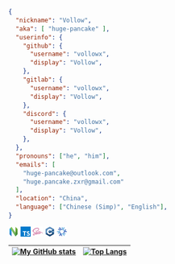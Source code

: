 ```json
{
  "nickname": "Vollow",
  "aka": [ "huge-pancake" ],
  "userinfo": {
    "github": {
      "username": "vollowx",
      "display": "Vollow",
    },
    "gitlab": {
      "username": "vollowx",
      "display": "Vollow",
    },
    "discord": {
      "username": "vollowx",
      "display": "Vollow",
    },
  },
  "pronouns": ["he", "him"],
  "emails": [
    "huge-pancake@outlook.com",
    "huge.pancake.zxr@gmail.com"
  ],
  "location": "China",
  "language": ["Chinese (Simp)", "English"],
}
```

<code><img height="20" alt="neovim" src="https://raw.githubusercontent.com/github/explore/26674e638508ac4a4e113ee32d6755ebfa000569/topics/neovim/neovim.png"></code>
<code><img height="20" alt="typescript" src="https://raw.githubusercontent.com/github/explore/80688e429a7d4ef2fca1e82350fe8e3517d3494d/topics/typescript/typescript.png"></code>
<code><img height="20" alt="scss" src="https://raw.githubusercontent.com/github/explore/80688e429a7d4ef2fca1e82350fe8e3517d3494d/topics/sass/sass.png"></code>
<code><img height="20" alt="c++" src="https://raw.githubusercontent.com/github/explore/180320cffc25f4ed1bbdfd33d4db3a66eeeeb358/topics/cpp/cpp.png"></code>
<code><img height="20" alt="nix" src="https://raw.githubusercontent.com/github/explore/321fcda5aea097657efeed8566610d1c0937a3bb/topics/nix/nix.png"></code>

| [![My GitHub stats](https://github-readme-stats.vercel.app/api?username=vollowx&show_icons=true&bg_color=1e1e2e&text_color=cdd6f4&icon_color=cba6f7&title_color=94e2d5)](https://github.com/anuraghazra/github-readme-stats) | [![Top Langs](https://github-readme-stats.vercel.app/api/top-langs/?username=vollowx&layout=compact&bg_color=1e1e2e&text_color=cdd6f4&icon_color=cba6f7&title_color=94e2d5)](https://github.com/anuraghazra/github-readme-stats) |
|---|---|
